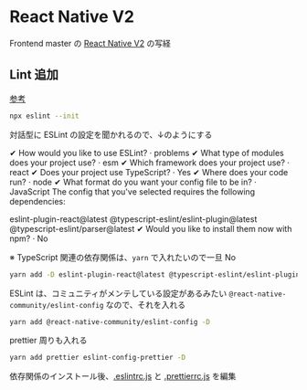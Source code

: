 # React Native V2

Frontend master の [React Native V2](https://kadikraman.github.io/react-native-v2) の写経

## Lint 追加

[参考](https://kadikraman.github.io/react-native-v2)

```bash
npx eslint --init
```

対話型に ESLint の設定を聞かれるので、↓のようにする

✔ How would you like to use ESLint? · problems
✔ What type of modules does your project use? · esm
✔ Which framework does your project use? · react
✔ Does your project use TypeScript? · Yes
✔ Where does your code run? · node
✔ What format do you want your config file to be in? · JavaScript
The config that you've selected requires the following dependencies:

eslint-plugin-react@latest @typescript-eslint/eslint-plugin@latest @typescript-eslint/parser@latest
✔ Would you like to install them now with npm? · No

※ TypeScript 関連の依存関係は、`yarn` で入れたいので一旦 No

```bash
yarn add -D eslint-plugin-react@latest @typescript-eslint/eslint-plugin@latest @typescript-eslint/parser@latest
```

ESLint は、コミュニティがメンテしている設定があるみたい `@react-native-community/eslint-config` なので、それを入れる

```bash
yarn add @react-native-community/eslint-config -D
```

prettier 周りも入れる

```bash
yarn add prettier eslint-config-prettier -D
```

依存関係のインストール後、[.eslintrc.js](./.eslintrc.js) と [.prettierrc.js](./.prettierrc.js) を編集
